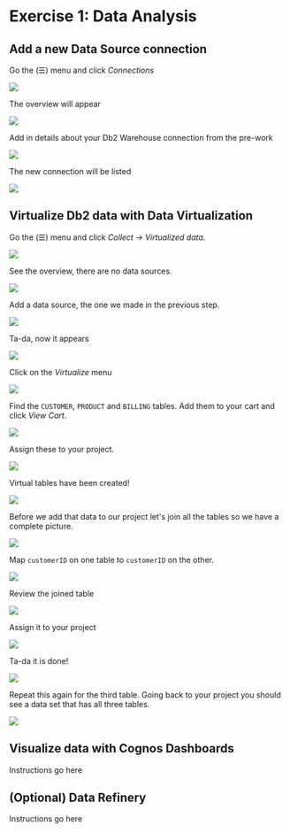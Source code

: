 # Exercise 1: Data Analysis

## Add a new Data Source connection

Go the (☰) menu and click *Connections*

![](../.gitbook/assets/images/connections/cpd-conn-menu.png)

The overview will appear

![](../.gitbook/assets/images/connections/conn-1-overview-empty.png)

Add in details about your Db2 Warehouse connection from the pre-work

![](../.gitbook/assets/images/connections/conn-2-details.png)

The new connection will be listed

![](../.gitbook/assets/images/connections/conn-3-overview-db2.png)

## Virtualize Db2 data with Data Virtualization

Go the (☰) menu and click *Collect -> Virtualized data*.

![](../.gitbook/assets/images/dv/cpd-dv-menu.png)

See the overview, there are no data sources.

![](../.gitbook/assets/images/dv/dv-data-sources-1-empty.png)

Add a data source, the one we made in the previous step.

![](../.gitbook/assets/images/dv/dv-data-sources-2-add.png)

Ta-da, now it appears

![](../.gitbook/assets/images/dv/dv-data-sources-3-shown.png)

Click on the *Virtualize* menu

![](../.gitbook/assets/images/dv/dv-virtualize-1-menu.png)

Find the `CUSTOMER`, `PRODUCT` and `BILLING` tables. Add them to your cart and click *View Cart*.

![](../.gitbook/assets/images/dv/dv-virtualize-2-tables.png)

Assign these to your project.

![](../.gitbook/assets/images/dv/dv-virtualize-3-assign.png)

Virtual tables have been created!

![](../.gitbook/assets/images/dv/dv-virtualize-4-complete.png)

Before we add that data to our project let's join all the tables so we have a complete picture.

![](../.gitbook/assets/images/dv/dv-data-join-1-overview.png)

Map `customerID` on one table to `customerID` on the other.

![](../.gitbook/assets/images/dv/dv-data-join-2-columns.png)

Review the joined table

![](../.gitbook/assets/images/dv/dv-data-join-3-review.png)

Assign it to your project

![](../.gitbook/assets/images/dv/dv-data-join-4-assign.png)

Ta-da it is done!

![](../.gitbook/assets/images/dv/dv-data-join-5-created.png)

Repeat this again for the third table. Going back to your project you should see a data set that has all three tables.

![](../.gitbook/assets/images/dv/dv-project-data-all.png)

## Visualize data with Cognos Dashboards

Instructions go here

## (Optional) Data Refinery

Instructions go here
